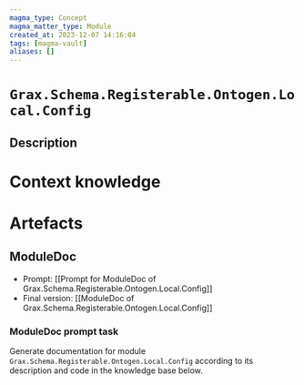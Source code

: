 ```yaml
---
magma_type: Concept
magma_matter_type: Module
created_at: 2023-12-07 14:16:04
tags: [magma-vault]
aliases: []
---
```

# `Grax.Schema.Registerable.Ontogen.Local.Config`

## Description

<!--
What is a `Grax.Schema.Registerable.Ontogen.Local.Config`?

Your knowledge about the module, i.e. facts, problems and properties etc.
-->


# Context knowledge

<!--
This section should include background knowledge needed for the model to create a proper response, i.e. information it does not know either because of the knowledge cut-off date or unpublished knowledge.

Write it down right here in a subsection or use a transclusion. If applicable, specify source information that the model can use to generate a reference in the response.
-->




# Artefacts

## ModuleDoc

- Prompt: [[Prompt for ModuleDoc of Grax.Schema.Registerable.Ontogen.Local.Config]]
- Final version: [[ModuleDoc of Grax.Schema.Registerable.Ontogen.Local.Config]]

### ModuleDoc prompt task

Generate documentation for module `Grax.Schema.Registerable.Ontogen.Local.Config` according to its description and code in the knowledge base below.
